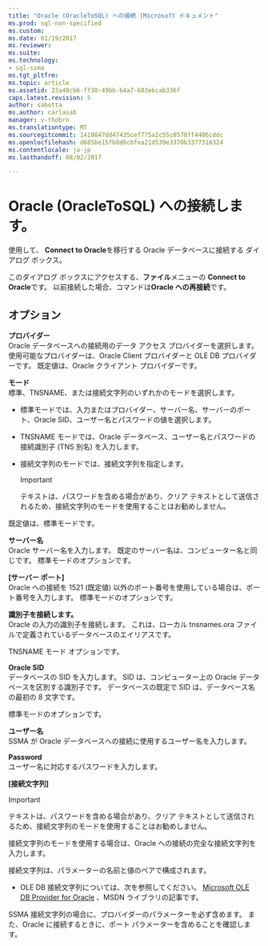 ```yaml
---
title: "Oracle (OracleToSQL) への接続 |Microsoft ドキュメント"
ms.prod: sql-non-specified
ms.custom: 
ms.date: 01/19/2017
ms.reviewer: 
ms.suite: 
ms.technology:
- sql-ssma
ms.tgt_pltfrm: 
ms.topic: article
ms.assetid: 23a48cb6-ff30-49bb-b4a7-603ebcab336f
caps.latest.revision: 5
author: sabotta
ms.author: carlasab
manager: v-thobro
ms.translationtype: MT
ms.sourcegitcommit: 1419847dd47435cef775a2c55c0578ff4406cddc
ms.openlocfilehash: d685be15fb8d0c6fea21d539e3370b3377316324
ms.contentlocale: ja-jp
ms.lasthandoff: 08/02/2017

---
```

# <a name="connect-to-oracle-oracletosql"></a>Oracle (OracleToSQL) への接続します。
使用して、 **Connect to Oracle**を移行する Oracle データベースに接続する ダイアログ ボックス。  
  
このダイアログ ボックスにアクセスする、**ファイル**メニューの  **Connect to Oracle**です。 以前接続した場合、コマンドは**Oracle への再接続**です。  
  
## <a name="options"></a>オプション  
**プロバイダー**  
Oracle データベースへの接続用のデータ アクセス プロバイダーを選択します。 使用可能なプロバイダーは、Oracle Client プロバイダーと OLE DB プロバイダーです。 既定値は、Oracle クライアント プロバイダーです。  
  
**モード**  
標準、TNSNAME、または接続文字列のいずれかのモードを選択します。  
  
-   標準モードでは、入力またはプロバイダー、サーバー名、サーバーのポート、Oracle SID、ユーザー名とパスワードの値を選択します。  
  
-   TNSNAME モードでは、Oracle データベース、ユーザー名とパスワードの接続識別子 (TNS 別名) を入力します。  
  
-   接続文字列のモードでは、接続文字列を指定します。  
  
    > [!IMPORTANT]  
    > テキストは、パスワードを含める場合があり、クリア テキストとして送信されるため、接続文字列のモードを使用することはお勧めしません。  
  
既定値は、標準モードです。  
  
**サーバー名**  
Oracle サーバー名を入力します。 既定のサーバー名は、コンピューター名と同じです。 標準モードのオプションです。  
  
**[サーバー ポート]**  
Oracle への接続を 1521 (既定値) 以外のポート番号を使用している場合は、ポート番号を入力します。 標準モードのオプションです。  
  
**識別子を接続します。**  
Oracle の入力の識別子を接続します。 これは、ローカル tnsnames.ora ファイルで定義されているデータベースのエイリアスです。  
  
TNSNAME モード オプションです。  
  
**Oracle SID**  
データベースの SID を入力します。 SID は、コンピューター上の Oracle データベースを区別する識別子です。 データベースの既定で SID は、データベース名の最初の 8 文字です。  
  
標準モードのオプションです。  
  
**ユーザー名**  
SSMA が Oracle データベースへの接続に使用するユーザー名を入力します。  
  
**Password**  
ユーザー名に対応するパスワードを入力します。  
  
**[接続文字列]**  
> [!IMPORTANT]  
> テキストは、パスワードを含める場合があり、クリア テキストとして送信されるため、接続文字列のモードを使用することはお勧めしません。  
  
接続文字列のモードを使用する場合は、Oracle への接続の完全な接続文字列を入力します。  
  
接続文字列は、パラメーターの名前と値のペアで構成されます。  
  
-   OLE DB 接続文字列については、次を参照してください。 [Microsoft OLE DB Provider for Oracle](http://go.microsoft.com/fwlink/?LinkId=85640) 、MSDN ライブラリの記事です。  
  
SSMA 接続文字列の場合に、プロバイダーのパラメーターを必ず含めます。 また、Oracle に接続するときに、ポート パラメーターを含めることを確認します。  
  

